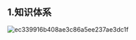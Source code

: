 
## 1.知识体系

![ec339916b408ae3c86a5ee237ae3dc1f](https://user-images.githubusercontent.com/17693976/210170365-1797e93f-3789-42f1-81f5-b09bf1fdac3b.png)

